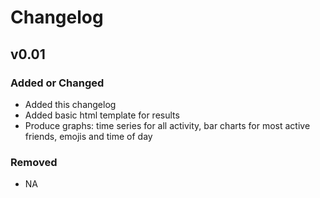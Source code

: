# Changelog

## v0.01

### Added or Changed
- Added this changelog
- Added basic html template for results
- Produce graphs: time series for all activity, bar charts for most active friends, emojis and time of day

### Removed
- NA